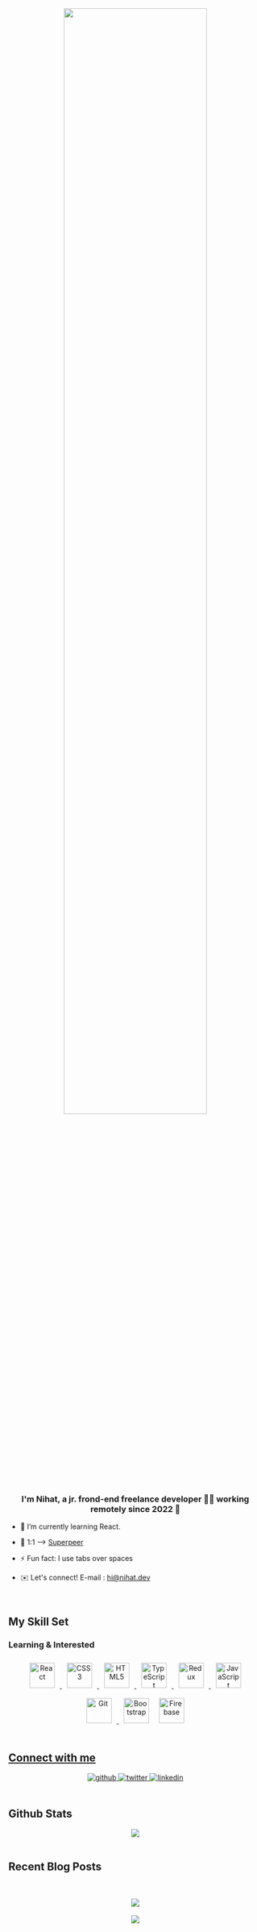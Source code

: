 <div align="center">
<img src="https://rishavanand.github.io/static/images/greetings.gif" align="center" style="width: 75%"/>
</div>  
  

### <div align="center">I'm Nihat, a jr. frond-end freelance developer 👨‍💻 working remotely since 2022 🚀</div>  
  

- 🧠 I’m currently learning React.  
  

- 📆 1:1 ⟶ [Superpeer](https://superpeer.com/nht)  
  

- ⚡ Fun fact: I use tabs over spaces  
  

-  ✉️ Let's connect! E-mail : hi@nihat.dev  
  

<br/>  


## My Skill Set  




###  Learning & Interested  
<div align="center">  
<a href="https://reactjs.org/" rel="nofollow"><img style="margin: 10px" src="https://profilinator.rishav.dev/skills-assets/react-original-wordmark.svg" alt="React" height="50"/>
<a href="https://www.w3.org/TR/CSS/#css" rel="nofollow"><img style="margin: 10px" src="https://profilinator.rishav.dev/skills-assets/css3-original-wordmark.svg" alt="CSS3" height="50"/>
<a href="https://developer.mozilla.org/en-US/docs/Glossary/HTML5" rel="nofollow"><img style="margin: 10px" src="https://profilinator.rishav.dev/skills-assets/html5-original-wordmark.svg" alt="HTML5" height="50" /> 
<a href="https://www.typescriptlang.org/" rel="nofollow"><img style="margin: 10px" src="https://profilinator.rishav.dev/skills-assets/typescript-original.svg" alt="TypeScript" height="50" />  
<a href="https://redux.js.org/" rel="nofollow"><img style="margin: 10px" src="https://profilinator.rishav.dev/skills-assets/redux-original.svg" alt="Redux" height="50"/>  
<a href="https://developer.mozilla.org/en-US/docs/Web/JavaScript" rel="nofollow"><img style="margin: 10px" src="https://profilinator.rishav.dev/skills-assets/javascript-original.svg" alt="JavaScript" height="50" />  
<a href="https://git-scm.com/" rel="nofollow"><img style="margin: 10px" src="https://profilinator.rishav.dev/skills-assets/git-scm-icon.svg" alt="Git" height="50" />  
<a href="https://getbootstrap.com/" rel="nofollow"><img style="margin: 10px" src="https://profilinator.rishav.dev/skills-assets/bootstrap-plain.svg" alt="Bootstrap" height="50/><a href="https://firebase.google.com/" rel="nofollow"><img style="margin: 10px" src="https://profilinator.rishav.dev/skills-assets/firebase.png" alt="Firebase" height="50"/>
</div>

</td><td valign="top" width="33%">



</td><td valign="top" width="33%">

 

</td></tr></table>  

<br/>  


## Connect with me  
<div align="center">
<a href="https://github.com/NSeymenoglu" target="_blank">
<img src=https://img.shields.io/badge/github-%2324292e.svg?&style=for-the-badge&logo=github&logoColor=white alt=github style="margin-bottom: 5px;" />
</a>
<a href="https://twitter.com/NSeymenoglu" target="_blank">
<img src=https://img.shields.io/badge/twitter-%2300acee.svg?&style=for-the-badge&logo=twitter&logoColor=white alt=twitter style="margin-bottom: 5px;" />
</a>
<a href="https://www.linkedin.com/in/nihatseymenoglu/" target="_blank">
<img src=https://img.shields.io/badge/linkedin-%231E77B5.svg?&style=for-the-badge&logo=linkedin&logoColor=white alt=linkedin style="margin-bottom: 5px;" />
</a>  
</div>  
  

<br/>  


## Github Stats  
<div align="center"><img src="https://github-readme-stats.vercel.app/api?username=NSeymenoglu&show_icons=true&count_private=true&hide_border=true" align="center" /></div>  

<br/>  


## Recent Blog Posts  
  

<br/>  

  

<br/>  

<div align="center">
<img src="https://komarev.com/ghpvc/?username=NSeymenoglu&&style=flat-square" align="center" />
</div>  
  

<br/>  

<div align="center">
            <a href="https://www.buymeacoffee.com/nihatdev" target="_blank" style="display: inline-block;">
                <img
                    src="https://img.shields.io/badge/Donate-Buy%20Me%20A%20Coffee-orange.svg?style=flat-square" 
                    align="center"
                />
            </a></div>
<br />
